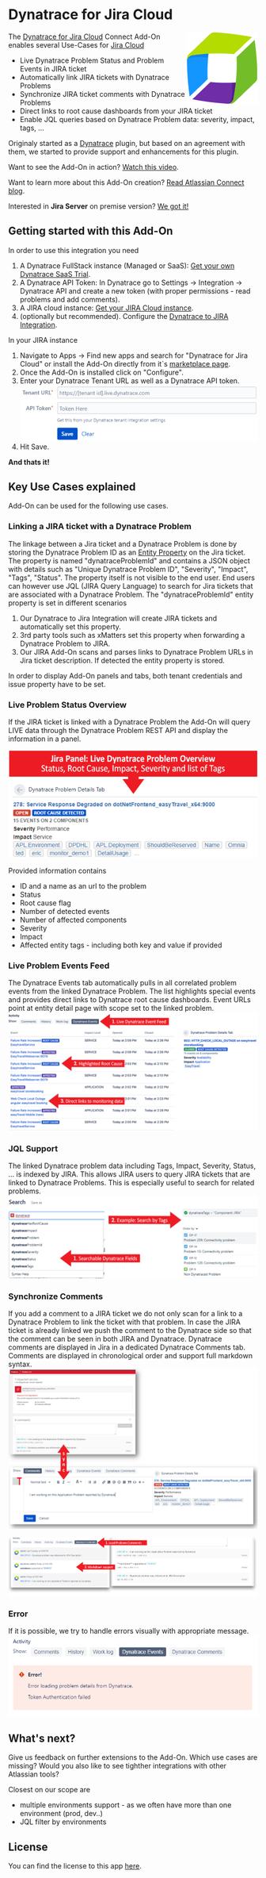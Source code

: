 # Dynatrace for Jira Cloud
<img align="right" src="logo_dynatrace_for_jira.png"/>

The [Dynatrace for Jira Cloud](https://marketplace.atlassian.com/apps/1217645/dynatrace-for-jira-cloud?hosting=cloud&tab=overview) Connect Add-On enables several Use-Cases for [Jira Cloud](https://www.atlassian.com/software/jira)
* Live Dynatrace Problem Status and Problem Events in JIRA ticket
* Automatically link JIRA tickets with Dynatrace Problems
* Synchronize JIRA ticket comments with Dynatrace Problems
* Direct links to root cause dashboards from your JIRA ticket
* Enable JQL queries based on Dynatrace Problem data: severity, impact, tags, ...

Originaly started as a [Dynatrace](https://www.dynatrace.com) plugin, but based on an agreement with them, we started to provide support and enhancements for this plugin.

Want to see the Add-On in action? [Watch this video](https://www.youtube.com/watch?v=px4ec9C32I4).

Want to learn more about this Add-On creation? [Read Atlassian Connect blog](https://www.dynatrace.com/blog/atlassian-connect-ing-devops-tools-jira-xmatters-dynatrace/).

Interested in **Jira Server** on premise version? [We got it!](https://www.tempest.sk/dynatrace-integration-for-jira/)

## Getting started with this Add-On
In order to use this integration you need
1. A Dynatrace FullStack instance (Managed or SaaS): [Get your own Dynatrace SaaS Trial](https://dynatrace.ai/tempest).
2. A Dynatrace API Token: In Dynatrace go to Settings -> Integration -> Dynatrace API and create a new token (with proper permissions - read problems and add comments).
3. A JIRA cloud instance: [Get your JIRA Cloud instance](https://www.atlassian.com/software/jira/try).
4. (optionally but recommended). Configure the [Dynatrace to JIRA Integration](https://www.dynatrace.com/blog/integrate-jira-issue-tracking-dynatrace-environment/).

In your JIRA instance 
1. Navigate to Apps -> Find new apps and search for "Dynatrace for Jira Cloud" or install the Add-On directly from it`s [marketplace page](https://marketplace.atlassian.com/apps/1217645/dynatrace-for-jira-cloud?hosting=cloud&tab=overview).
2. Once the Add-On is installed click on "Configure".
3. Enter your Dynatrace Tenant URL as well as a Dynatrace API token.
![](./images/config.png)
4. Hit Save.

**And thats it!**

## Key Use Cases explained
Add-On can be used for the following use cases.

### Linking a JIRA ticket with a Dynatrace Problem
The linkage between a Jira ticket and a Dynatrace Problem is done by storing the Dynatrace Problem ID as an [Entity Property](https://developer.atlassian.com/jiradev/jira-platform/building-jira-add-ons/jira-entity-properties-overview) on the Jira ticket. The property is named "dynatraceProblemId" and contains a JSON object with details such as "Unique Dynatrace Problem ID", "Severity", "Impact", "Tags", "Status". The property itself is not visible to the end user. End users can however use JQL (JIRA Query Language) to search for Jira tickets that are associated with a Dynatrace Problem.
The "dynatraceProblemId" entity property is set in different scenarios
1. Our Dynatrace to Jira Integration will create JIRA tickets and automatically set this property.
2. 3rd party tools such as xMatters set this property when forwarding a Dynatrace Problem to JIRA.
3. Our JIRA Add-On scans and parses links to Dynatrace Problem URLs in Jira ticket description. If detected the entity property is stored.

In order to display Add-On panels and tabs, both tenant credentials and issue property have to be set.

### Live Problem Status Overview
If the JIRA ticket is linked with a Dynatrace Problem the Add-On will query LIVE data through the Dynatrace Problem REST API and display the information in a panel.

![](./images/problem-overview.png)

Provided information contains

* ID and a name as an url to the problem
* Status
* Root cause flag
* Number of detected events
* Number of affected components
* Severity
* Impact
* Affected entity tags - including both key and value if provided

### Live Problem Events Feed
The Dynatrace Events tab automatically pulls in all correlated problem events from the linked Dynatrace Problem. The list highlights special events and provides direct links to Dynatrace root cause dashboards.
Event URLs point at entity detail page with scope set to the linked problem.
![](./images/events.png)

### JQL Support
The linked Dynatrace problem data including Tags, Impact, Severity, Status, ... is indexed by JIRA. This allows JIRA users to query JIRA tickets that are linked to Dynatrace Problems. This is especially useful to search for related problems.
![](./images/search.png)

### Synchronize Comments
If you add a comment to a JIRA ticket we do not only scan for a link to a Dynatrace Problem to link the ticket with that problem. In case the JIRA ticket is already linked we push the comment to the Dynatrace side so that the comment can be seen in both JIRA and Dynatrace.
Dynatrace comments are displayed in Jira in a dedicated Dynatrace Comments tab. Comments are displayed in chronological order and support full markdown syntax.
![](./images/comment-sync.png)

![](./images/comment-sync-md.png)


### Error
If it is possible, we try to handle errors visually with appropriate message.
![](./images/error.png)

## What's next?
Give us feedback on further extensions to the Add-On. Which use cases are missing? Would you also like to see tighther integrations with other Atlassian tools?

Closest on our scope are
* multiple environments support - as we often have more than one environment (prod, dev..)
* JQL filter by environments

## License

You can find the license to this app [here](License.md).
